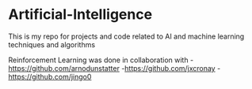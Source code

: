 # Artificial-Intelligence
This is my repo for projects and code related to AI and machine learning techniques and algorithms

Reinforcement Learning was done in collaboration with 
-https://github.com/arnodunstatter
-https://github.com/jxcronay
-https://github.com/jingo0
